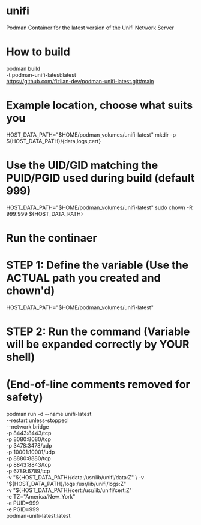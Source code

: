   # unifi
Podman Container for the latest version of the Unifi Network Server

  # How to build
  
podman build \
  -t podman-unifi-latest:latest \
  https://github.com/fizlian-dev/podman-unifi-latest.git#main

  # Example location, choose what suits you
  
HOST_DATA_PATH="$HOME/podman_volumes/unifi-latest"
mkdir -p ${HOST_DATA_PATH}/{data,logs,cert}

  # Use the UID/GID matching the PUID/PGID used during build (default 999)
  
HOST_DATA_PATH="$HOME/podman_volumes/unifi-latest"
sudo chown -R 999:999 ${HOST_DATA_PATH}

  # Run the continaer

  # STEP 1: Define the variable (Use the ACTUAL path you created and chown'd)
HOST_DATA_PATH="$HOME/podman_volumes/unifi-latest"

# STEP 2: Run the command (Variable will be expanded correctly by YOUR shell)
#          (End-of-line comments removed for safety)
podman run -d --name unifi-latest \
  --restart unless-stopped \
  --network bridge \
  -p 8443:8443/tcp \
  -p 8080:8080/tcp \
  -p 3478:3478/udp \
  -p 10001:10001/udp \
  -p 8880:8880/tcp \
  -p 8843:8843/tcp \
  -p 6789:6789/tcp \
  -v "${HOST_DATA_PATH}/data:/usr/lib/unifi/data:Z" \
  -v "${HOST_DATA_PATH}/logs:/usr/lib/unifi/logs:Z" \
  -v "${HOST_DATA_PATH}/cert:/usr/lib/unifi/cert:Z" \
  -e TZ="America/New_York" \
  -e PUID=999 \
  -e PGID=999 \
  podman-unifi-latest:latest
